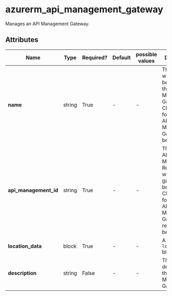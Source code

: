 # azurerm_api_management_gateway

Manages an API Management Gateway.

## Attributes

| Name | Type | Required? | Default  | possible values | Description |
| ---- | ---- | --------- | -------- | ----------- | ----------- |
| **name** | string | True | -  |  -  | The name which should be used for the API Management Gateway. Changing this forces a new API Management Gateway to be created. | 
| **api_management_id** | string | True | -  |  -  | The ID of the API Management Resource in which the gateway will be created. Changing this forces a new API Management Gateway resource to be created. | 
| **location_data** | block | True | -  |  -  | A `location_data` block. | 
| **description** | string | False | -  |  -  | The description of the API Management Gateway. | 

